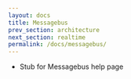 ```yaml
---
layout: docs
title: Messagebus
prev_section: architecture
next_section: realtime
permalink: /docs/messagebus/
---
```

- Stub for Messagebus help page

